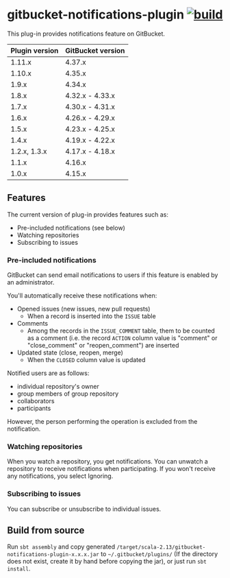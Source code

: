 # gitbucket-notifications-plugin [![build](https://github.com/gitbucket/gitbucket-notifications-plugin/workflows/build/badge.svg?branch=master)](https://github.com/gitbucket/gitbucket-notifications-plugin/actions?query=workflow%3Abuild+branch%3Amaster)

This plug-in provides notifications feature on GitBucket.

Plugin version | GitBucket version
:--------------|:--------------------
1.11.x         | 4.37.x
1.10.x         | 4.35.x
1.9.x          | 4.34.x
1.8.x          | 4.32.x - 4.33.x
1.7.x          | 4.30.x - 4.31.x
1.6.x          | 4.26.x - 4.29.x
1.5.x          | 4.23.x - 4.25.x
1.4.x          | 4.19.x - 4.22.x
1.2.x, 1.3.x   | 4.17.x - 4.18.x
1.1.x          | 4.16.x
1.0.x          | 4.15.x

## Features

The current version of plug-in provides features such as:

- Pre-included notifications (see below)
- Watching repositories
- Subscribing to issues

### Pre-included notifications

GitBucket can send email notifications to users if this feature is enabled by an administrator.

You'll automatically receive these notifications when:

- Opened issues (new issues, new pull requests)
    - When a record is inserted into the ```ISSUE``` table
- Comments
    - Among the records in the ```ISSUE_COMMENT``` table, them to be counted as a comment (i.e. the record ```ACTION``` column value is "comment" or "close_comment" or "reopen_comment") are inserted
- Updated state (close, reopen, merge)
    - When the ```CLOSED``` column value is updated

Notified users are as follows:

- individual repository's owner
- group members of group repository
- collaborators
- participants

However, the person performing the operation is excluded from the notification.

### Watching repositories

When you watch a repository, you get notifications.
You can unwatch a repository to receive notifications when participating.
If you won't receive any notifications, you select Ignoring.

### Subscribing to issues

You can subscribe or unsubscribe to individual issues.

## Build from source

Run `sbt assembly` and copy generated `/target/scala-2.13/gitbucket-notifications-plugin-x.x.x.jar` to `~/.gitbucket/plugins/` (If the directory does not exist, create it by hand before copying the jar), or just run `sbt install`.
